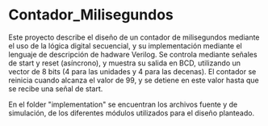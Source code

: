 # Contador_Milisegundos
Este proyecto describe el diseño de un contador de milisegundos mediante el uso de la lógica digital secuencial, y su implementación mediante el lenguaje de descripción de hadware Verilog. Se controla mediante señales de start y reset (asíncrono), y muestra su salida en BCD, utilizando un vector de 8 bits (4 para las unidades y 4 para las decenas). El contador se reinicia cuando alcanza el valor de 99, y se detiene en este valor hasta que se recibe una señal de start.

En el folder "implementation" se encuentran los archivos fuente y de simulación, de los diferentes módulos utilizados para el diseño planteado.
